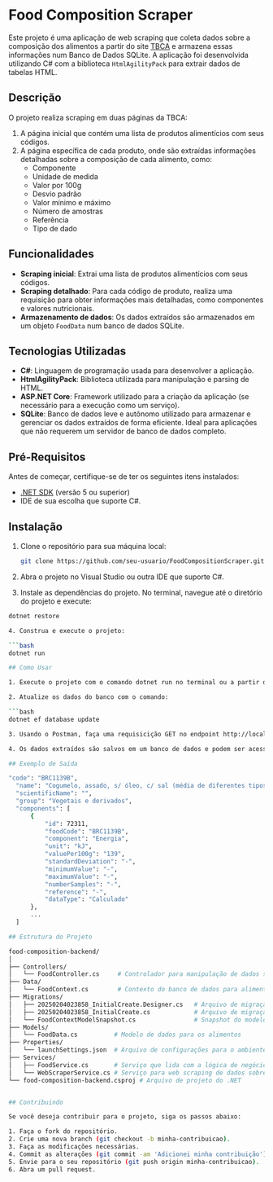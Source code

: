 # Food Composition Scraper

Este projeto é uma aplicação de web scraping que coleta dados sobre a composição dos alimentos a partir do site [TBCA](https://www.tbca.net.br) e armazena essas informações num Banco de Dados SQLite. A aplicação foi desenvolvida utilizando C# com a biblioteca `HtmlAgilityPack` para extrair dados de tabelas HTML.

## Descrição

O projeto realiza scraping em duas páginas da TBCA:
1. A página inicial que contém uma lista de produtos alimentícios com seus códigos.
2. A página específica de cada produto, onde são extraídas informações detalhadas sobre a composição de cada alimento, como:
   - Componente
   - Unidade de medida
   - Valor por 100g
   - Desvio padrão
   - Valor mínimo e máximo
   - Número de amostras
   - Referência
   - Tipo de dado

## Funcionalidades

- **Scraping inicial**: Extrai uma lista de produtos alimentícios com seus códigos.
- **Scraping detalhado**: Para cada código de produto, realiza uma requisição para obter informações mais detalhadas, como componentes e valores nutricionais.
- **Armazenamento de dados**: Os dados extraídos são armazenados em um objeto `FoodData` num banco de dados SQLite.

## Tecnologias Utilizadas

- **C#**: Linguagem de programação usada para desenvolver a aplicação.
- **HtmlAgilityPack**: Biblioteca utilizada para manipulação e parsing de HTML.
- **ASP.NET Core**: Framework utilizado para a criação da aplicação (se necessário para a execução como um serviço).
- **SQLite**: Banco de dados leve e autônomo utilizado para armazenar e gerenciar os dados extraídos de forma eficiente. Ideal para aplicações que não requerem um servidor de banco de dados completo.

## Pré-Requisitos

Antes de começar, certifique-se de ter os seguintes itens instalados:

- [.NET SDK](https://dotnet.microsoft.com/download) (versão 5 ou superior)
- IDE de sua escolha que suporte C#.

## Instalação

1. Clone o repositório para sua máquina local:

   ```bash
   git clone https://github.com/seu-usuario/FoodCompositionScraper.git

2. Abra o projeto no Visual Studio ou outra IDE que suporte C#.

3. Instale as dependências do projeto. No terminal, navegue até o diretório do projeto e execute:

  ```bash
  dotnet restore

4. Construa e execute o projeto:

  ```bash
  dotnet run

## Como Usar

1. Execute o projeto com o comando dotnet run no terminal ou a partir da sua IDE.

2. Atualize os dados do banco com o comando:

  ```bash
  dotnet ef database update

3. Usando o Postman, faça uma requisicição GET no endpoint http://localhost:5057/scrape-food para executar o scraper.

4. Os dados extraídos são salvos em um banco de dados e podem ser acessados fazendo uma requisição GET nos endpoints http://localhost:5057/api/food e http://localhost:5057/api/food/{code} 

## Exemplo de Saída
 
"code": "BRC1139B",
    "name": "Cogumelo, assado, s/ óleo, c/ sal (média de diferentes tipos)",
    "scientificName": "",
    "group": "Vegetais e derivados",
    "components": [
        {
            "id": 72311,
            "foodCode": "BRC1139B",
            "component": "Energia",
            "unit": "kJ",
            "valuePer100g": "139",
            "standardDeviation": "-",
            "minimumValue": "-",
            "maximumValue": "-",
            "numberSamples": "-",
            "reference": "-",
            "dataType": "Calculado"
        },
        ...
    ]

## Estrutura do Projeto

food-composition-backend/
│
├── Controllers/
│   └── FoodController.cs     # Controlador para manipulação de dados sobre alimentos
├── Data/
│   └── FoodContext.cs        # Contexto do banco de dados para alimentos
├── Migrations/
│   ├── 20250204023858_InitialCreate.Designer.cs   # Arquivo de migração inicial
│   ├── 20250204023858_InitialCreate.cs            # Arquivo de migração inicial
│   └── FoodContextModelSnapshot.cs                # Snapshot do modelo do banco de dados
├── Models/
│   └── FoodData.cs          # Modelo de dados para os alimentos
├── Properties/
│   └── launchSettings.json  # Arquivo de configurações para o ambiente de desenvolvimento
├── Services/
│   ├── FoodService.cs       # Serviço que lida com a lógica de negócios de alimentos
│   └── WebScraperService.cs # Serviço para web scraping de dados sobre alimentos
└── food-composition-backend.csproj # Arquivo de projeto do .NET


## Contribuindo

Se você deseja contribuir para o projeto, siga os passos abaixo:

1. Faça o fork do repositório.
2. Crie uma nova branch (git checkout -b minha-contribuicao).
3. Faça as modificações necessárias.
4. Commit as alterações (git commit -am 'Adicionei minha contribuição').
5. Envie para o seu repositório (git push origin minha-contribuicao).
6. Abra um pull request.